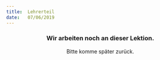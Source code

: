 ```yaml
---
title:  Lehrerteil
date:   07/06/2019
---
```


### <center>Wir arbeiten noch an dieser Lektion.</center>
<center>Bitte komme später zurück.</center>